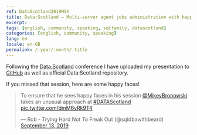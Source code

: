 ```yaml
---
ref: DataScotland2019MSX
title: Data:Scotland – Multi-server agent jobs administration with happy faces and pigeons
excerpt: 
tags: [english, community, speaking, sqlfamily, datascotland]
categories: [english, community, speaking]
lang: en
locale: en-GB
permalink: /:year/:month/:title
---
```


Following the [Data:Scotland](https://www.datascotland.org/) conference I have uploaded my presentation to [GitHub](https://github.com/MikeyBronowski/Presentations) as well as official Data:Scotland repository.

If you missed that session, here are some happy faces!
<blockquote class="twitter-tweet"><p lang="en" dir="ltr">To ensure that he sees happy faces in his session <a href="https://twitter.com/MikeyBronowski?ref_src=twsrc%5Etfw">@MikeyBronowski</a> takes an unusual approach at <a href="https://twitter.com/hashtag/DATAScotland?src=hash&amp;ref_src=twsrc%5Etfw">#DATAScotland</a> <a href="https://t.co/dmM6yRk9T4">pic.twitter.com/dmM6yRk9T4</a></p>&mdash; Rob - Trying Hard Not To Freak Out (@sqldbawithbeard) <a href="https://twitter.com/sqldbawithbeard/status/1172458692769460224?ref_src=twsrc%5Etfw">September 13, 2019</a></blockquote> <script async src="https://platform.twitter.com/widgets.js" charset="utf-8"></script>
